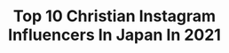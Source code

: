---
title: Top 10 Christian Instagram Influencers In Japan In 2021
description: >-
  Find top christian Instagram influencers in Japan in 2021. Most popular hashtags: #zara #ootd #fashion.
platform: Instagram
hits: 66
text_top: See the best Instagram profiles on inBeat.
text_bottom: Our search engine aggregates 66 Instagram influencers like this in Japan for you to connect with.
profiles:
  - username: "wimpievdwalt"
    fullname: >-
      Wimpie van der Walt  ヴィンピー
    bio: >-
      Christian ✝️ Player at @redhurricanes_official @japan_rugby
    location: "Japan"
    followers: 20810
    engagement: 1179
    commentsToLikes: 0.011334
    id: ck5znrpo8p15q0i146kifjjw3
    verified: false
    hashtags: "#redhurricanes, #boerseun, #tbt, #farmlife"
  - username: "artfromjapan"
    fullname: >-
      Japanese Art 💮🇯🇵
    bio: >-
      ———————— Curated by @christiantp.jpg Please tag @artfromjapan if you repost ———————— ● Ukiyo-e ● Shin Hanga ● Nihonga ● Yōga ———————— Links & sources
    location: "Japan"
    followers: 113982
    engagement: 550
    commentsToLikes: 0.004142
    id: ck13b5op6tsxv0i19lr7w8iq9
    verified: false
    hashtags: ""
  - username: "jpduminy"
    fullname: >-
      JP Duminy
    bio: >-
      Christian / Husband / Father / Cricketer / Founder - @jp21foundation / Podcast - @thesuperover
    location: "Japan"
    followers: 648614
    engagement: 97
    commentsToLikes: 0.008758
    id: ck8symsdclarh0j78jv4kw70b
    verified: true
    hashtags: "#hometeam, #strengthbeyond, #staysafe, #stayhome"
  - username: "k61ze"
    fullname: >-
      
    bio: >-
      #ハッシュタグの癖がやっぱり話題の人
    location: "Japan"
    followers: 20100
    engagement: 314
    commentsToLikes: 0.019549
    id: ck5zzyj4pcmz30i145hir5xdo
    verified: false
    hashtags: "#pool, #gucci, #christiandior, #grampus"
  - username: "lumie0206"
    fullname: >-
      LUMIE
    bio: >-
      163㎝。スニーカーを合わせる大人カジュアルが好き アイテム詳細はこちら⇩⇩
    location: "Japan"
    followers: 25289
    engagement: 119
    commentsToLikes: 0.005125
    id: ck0vzqxknagxl0i1925rgmlef
    verified: false
    hashtags: "#wear, #audreyandjohnwad, #christianvilla, #uniqlo"
  - username: "ryo_natsume"
    fullname: >-
      Ryo Natsume
    bio: >-
      
    location: "Japan"
    followers: 6137
    engagement: 419
    commentsToLikes: 0.041493
    id: ckaotuy6xxmx00i78d4x682lo
    verified: false
    hashtags: "#nishishinjuku, #french, #stayhome, #christianlouboutin"
  - username: "eri_t28"
    fullname: >-
      Eri Takakura   高倉 絵理
    bio: >-
      TRAVEL / BEAUTY / FASHION 1977 / based in Tokyo, JAPAN BYRON @byron_t28 FiNCアンバサダー @finc_app
    location: "Japan"
    followers: 171133
    engagement: 144
    commentsToLikes: 0.042692
    id: ck6ugl5kf3obs0j71ffwwh3t3
    verified: false
    hashtags: "#chihuahua, #chihuahualife, #chihuahuastagram, #hotelstay"
  - username: "seeeeiiiiraaaa"
    fullname: >-
      岩崎静羅 美容/プチプラコーデ/ゴルフ/旅行
    bio: >-
      36歳 155cm XS〜Sサイズ WEB広告に多数出演中 ◾️趣味 ⛳️ BEST:78🔴 86⚪️ Cosme Attendant 1期生 ◾️資格 宅地建物取引士、フードアナリスト、パーソナルカラーアドバイザーなど
    location: "Japan"
    followers: 26791
    engagement: 382
    commentsToLikes: 0.032341
    id: ckf5uukuome850j23xokhvqy8
    verified: false
    hashtags: "#155cm, #makeup, #aimantgolf, #golf"
  - username: "_yoshida_megumi"
    fullname: >-
      よしめぐ
    bio: >-
      ⚾︎野球大好き理系女子大生⚾ ︎﻿﻿❤︎non-no専属読者モデル ﻿ ❤︎スポニチニュース 公式パーソナリティ(月曜)﻿ ❤︎ミスキャンパス グランプリ 🐶ぴこ @picotaro_life ﻿ お仕事依頼はDMまでお願いします
    location: "Japan"
    followers: 29344
    engagement: 588
    commentsToLikes: 0.019731
    id: ckf5okv1n2ogx0j23zhhpl3q4
    verified: false
    hashtags: "#seibulions, #zozo, #pr, #fuwarie"
  - username: "aimin_official"
    fullname: >-
      愛美
    bio: >-
      #AIMI（1991/12/25） #VoiceActress / #Singer / #aimoriginal/#Youtuber/#158cm
    location: "Japan"
    followers: 185734
    engagement: 939
    commentsToLikes: 0.004305
    id: ck8t345nw1s990j78zb2yybz0
    verified: false
    hashtags: "#wwg, #adererror, #zara, #ootd"
---